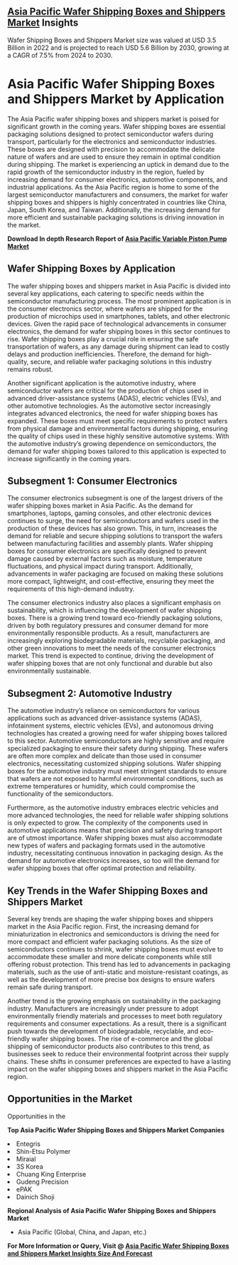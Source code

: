<h2><a href="https://www.verifiedmarketreports.com/download-sample/?rid=227186&amp;utm_source=Github-Feb&amp;utm_medium=219" target="_blank">Asia Pacific Wafer Shipping Boxes and Shippers Market</a> Insights</h2><p>Wafer Shipping Boxes and Shippers Market size was valued at USD 3.5 Billion in 2022 and is projected to reach USD 5.6 Billion by 2030, growing at a CAGR of 7.5% from 2024 to 2030.</p><p><h1>Asia Pacific Wafer Shipping Boxes and Shippers Market by Application</h1> <p>The Asia Pacific wafer shipping boxes and shippers market is poised for significant growth in the coming years. Wafer shipping boxes are essential packaging solutions designed to protect semiconductor wafers during transport, particularly for the electronics and semiconductor industries. These boxes are designed with precision to accommodate the delicate nature of wafers and are used to ensure they remain in optimal condition during shipping. The market is experiencing an uptick in demand due to the rapid growth of the semiconductor industry in the region, fueled by increasing demand for consumer electronics, automotive components, and industrial applications. As the Asia Pacific region is home to some of the largest semiconductor manufacturers and consumers, the market for wafer shipping boxes and shippers is highly concentrated in countries like China, Japan, South Korea, and Taiwan. Additionally, the increasing demand for more efficient and sustainable packaging solutions is driving innovation in the market. <strong><p><strong>Download In depth Research Report of <a href="https://www.verifiedmarketreports.com/download-sample/?rid=236118&amp;utm_source=Pulse-Dec&amp;utm_medium=219" target="_blank">Asia Pacific Variable Piston Pump Market</a></strong></p></strong></p> <h2>Wafer Shipping Boxes by Application</h2> <p>The wafer shipping boxes and shippers market in Asia Pacific is divided into several key applications, each catering to specific needs within the semiconductor manufacturing process. The most prominent application is in the consumer electronics sector, where wafers are shipped for the production of microchips used in smartphones, tablets, and other electronic devices. Given the rapid pace of technological advancements in consumer electronics, the demand for wafer shipping boxes in this sector continues to rise. Wafer shipping boxes play a crucial role in ensuring the safe transportation of wafers, as any damage during shipment can lead to costly delays and production inefficiencies. Therefore, the demand for high-quality, secure, and reliable wafer packaging solutions in this industry remains robust.</p> <p>Another significant application is the automotive industry, where semiconductor wafers are critical for the production of chips used in advanced driver-assistance systems (ADAS), electric vehicles (EVs), and other automotive technologies. As the automotive sector increasingly integrates advanced electronics, the need for wafer shipping boxes has expanded. These boxes must meet specific requirements to protect wafers from physical damage and environmental factors during shipping, ensuring the quality of chips used in these highly sensitive automotive systems. With the automotive industry’s growing dependence on semiconductors, the demand for wafer shipping boxes tailored to this application is expected to increase significantly in the coming years.</p> <h2>Subsegment 1: Consumer Electronics</h2> <p>The consumer electronics subsegment is one of the largest drivers of the wafer shipping boxes market in Asia Pacific. As the demand for smartphones, laptops, gaming consoles, and other electronic devices continues to surge, the need for semiconductors and wafers used in the production of these devices has also grown. This, in turn, increases the demand for reliable and secure shipping solutions to transport the wafers between manufacturing facilities and assembly plants. Wafer shipping boxes for consumer electronics are specifically designed to prevent damage caused by external factors such as moisture, temperature fluctuations, and physical impact during transport. Additionally, advancements in wafer packaging are focused on making these solutions more compact, lightweight, and cost-effective, ensuring they meet the requirements of this high-demand industry.</p> <p>The consumer electronics industry also places a significant emphasis on sustainability, which is influencing the development of wafer shipping boxes. There is a growing trend toward eco-friendly packaging solutions, driven by both regulatory pressures and consumer demand for more environmentally responsible products. As a result, manufacturers are increasingly exploring biodegradable materials, recyclable packaging, and other green innovations to meet the needs of the consumer electronics market. This trend is expected to continue, driving the development of wafer shipping boxes that are not only functional and durable but also environmentally sustainable.</p> <h2>Subsegment 2: Automotive Industry</h2> <p>The automotive industry’s reliance on semiconductors for various applications such as advanced driver-assistance systems (ADAS), infotainment systems, electric vehicles (EVs), and autonomous driving technologies has created a growing need for wafer shipping boxes tailored to this sector. Automotive semiconductors are highly sensitive and require specialized packaging to ensure their safety during shipping. These wafers are often more complex and delicate than those used in consumer electronics, necessitating customized shipping solutions. Wafer shipping boxes for the automotive industry must meet stringent standards to ensure that wafers are not exposed to harmful environmental conditions, such as extreme temperatures or humidity, which could compromise the functionality of the semiconductors.</p> <p>Furthermore, as the automotive industry embraces electric vehicles and more advanced technologies, the need for reliable wafer shipping solutions is only expected to grow. The complexity of the components used in automotive applications means that precision and safety during transport are of utmost importance. Wafer shipping boxes must also accommodate new types of wafers and packaging formats used in the automotive industry, necessitating continuous innovation in packaging design. As the demand for automotive electronics increases, so too will the demand for wafer shipping boxes that offer optimal protection and reliability.</p> <h2>Key Trends in the Wafer Shipping Boxes and Shippers Market</h2> <p>Several key trends are shaping the wafer shipping boxes and shippers market in the Asia Pacific region. First, the increasing demand for miniaturization in electronics and semiconductors is driving the need for more compact and efficient wafer packaging solutions. As the size of semiconductors continues to shrink, wafer shipping boxes must evolve to accommodate these smaller and more delicate components while still offering robust protection. This trend has led to advancements in packaging materials, such as the use of anti-static and moisture-resistant coatings, as well as the development of more precise box designs to ensure wafers remain safe during transport.</p> <p>Another trend is the growing emphasis on sustainability in the packaging industry. Manufacturers are increasingly under pressure to adopt environmentally friendly materials and processes to meet both regulatory requirements and consumer expectations. As a result, there is a significant push towards the development of biodegradable, recyclable, and eco-friendly wafer shipping boxes. The rise of e-commerce and the global shipping of semiconductor products also contributes to this trend, as businesses seek to reduce their environmental footprint across their supply chains. These shifts in consumer preferences are expected to have a lasting impact on the wafer shipping boxes and shippers market in the Asia Pacific region.</p> <h2>Opportunities in the Market</h2> <p>Opportunities in the</p><p><strong>Top Asia Pacific Wafer Shipping Boxes and Shippers Market Companies</strong></p><div data-test-id=""><p><li>Entegris</li><li> Shin-Etsu Polymer</li><li> Miraial</li><li> 3S Korea</li><li> Chuang King Enterprise</li><li> Gudeng Precision</li><li> ePAK</li><li> Dainich Shoji</li></p><div><strong>Regional Analysis of&nbsp;Asia Pacific Wafer Shipping Boxes and Shippers Market</strong></div><ul><li dir="ltr"><p dir="ltr">Asia Pacific (Global, China, and Japan, etc.)</p></li></ul><p><strong>For More Information or Query, Visit @&nbsp;</strong><strong><a href="https://www.verifiedmarketreports.com/product/wafer-shipping-boxes-and-shippers-market/?utm_source=Github-Feb&amp;utm_medium=219" target="_blank">Asia Pacific Wafer Shipping Boxes and Shippers Market Insights Size And Forecast</a></strong></p></div><h2>&nbsp;</h2><div data-test-id="">&nbsp;</div>
